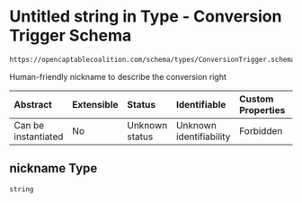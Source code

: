 # Untitled string in Type - Conversion Trigger Schema

```txt
https://opencaptablecoalition.com/schema/types/ConversionTrigger.schema.json#/properties/nickname
```

Human-friendly nickname to describe the conversion right

| Abstract            | Extensible | Status         | Identifiable            | Custom Properties | Additional Properties | Access Restrictions | Defined In                                                                                                |
| :------------------ | :--------- | :------------- | :---------------------- | :---------------- | :-------------------- | :------------------ | :-------------------------------------------------------------------------------------------------------- |
| Can be instantiated | No         | Unknown status | Unknown identifiability | Forbidden         | Allowed               | none                | [ConversionTrigger.schema.json*](../../schema/types/ConversionTrigger.schema.json "open original schema") |

## nickname Type

`string`
